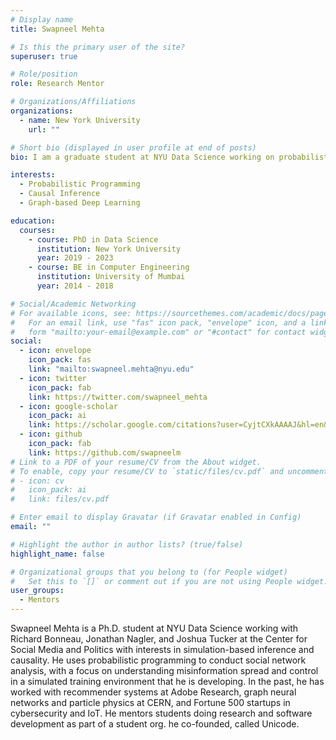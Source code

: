 ```yaml
---
# Display name
title: Swapneel Mehta

# Is this the primary user of the site?
superuser: true

# Role/position
role: Research Mentor

# Organizations/Affiliations
organizations:
  - name: New York University
    url: ""

# Short bio (displayed in user profile at end of posts)
bio: I am a graduate student at NYU Data Science working on probabilistic programming, causal inference, and graph-based deep learning

interests:
  - Probabilistic Programming
  - Causal Inference
  - Graph-based Deep Learning

education:
  courses:
    - course: PhD in Data Science
      institution: New York University
      year: 2019 - 2023
    - course: BE in Computer Engineering
      institution: University of Mumbai
      year: 2014 - 2018

# Social/Academic Networking
# For available icons, see: https://sourcethemes.com/academic/docs/page-builder/#icons
#   For an email link, use "fas" icon pack, "envelope" icon, and a link in the
#   form "mailto:your-email@example.com" or "#contact" for contact widget.
social:
  - icon: envelope
    icon_pack: fas
    link: "mailto:swapneel.mehta@nyu.edu"
  - icon: twitter
    icon_pack: fab
    link: https://twitter.com/swapneel_mehta
  - icon: google-scholar
    icon_pack: ai
    link: https://scholar.google.com/citations?user=CyjtCXkAAAAJ&hl=en&oi=ao
  - icon: github
    icon_pack: fab
    link: https://github.com/swapneelm
# Link to a PDF of your resume/CV from the About widget.
# To enable, copy your resume/CV to `static/files/cv.pdf` and uncomment the lines below.
# - icon: cv
#   icon_pack: ai
#   link: files/cv.pdf

# Enter email to display Gravatar (if Gravatar enabled in Config)
email: ""

# Highlight the author in author lists? (true/false)
highlight_name: false

# Organizational groups that you belong to (for People widget)
#   Set this to `[]` or comment out if you are not using People widget.
user_groups:
  - Mentors
---
```


Swapneel Mehta is a Ph.D. student at NYU Data Science working with Richard Bonneau, Jonathan Nagler, and Joshua Tucker at the Center for Social Media and Politics with interests in simulation-based inference and causality. He uses probabilistic programming to conduct social network analysis, with a focus on understanding misinformation spread and control in a simulated training environment that he is developing. In the past, he has worked with recommender systems at Adobe Research, graph neural networks and particle physics at CERN, and Fortune 500 startups in cybersecurity and IoT. He mentors students doing research and software development as part of a student org. he co-founded, called Unicode.
